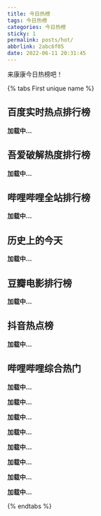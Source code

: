 ```yaml
---
title: 今日热榜
tags: 今日热榜
categories: 今日热榜
sticky: 1
permalink: posts/hot/
abbrlink: 2abc6f05
date: 2022-06-11 20:31:45
---
```


来康康今日热榜吧！

<!-- more -->

{% tabs First unique name %}

<!-- tab 全部排行榜 -->

## 百度实时热点排行榜

**<div id="io_news1" class="rule-content">加载中...</div><script src="https://ionews.top/hot.php?key=8Yc7gzYYRDeGUBBla4z3q9YDZQXV9c&id=100000&select=io_news1&css=card"></script>**

## 吾爱破解热度排行榜

**<div id="io_news2" class="rule-content">加载中...</div><script src="https://ionews.top/hot.php?key=8Yc7gzYYRDeGUBBla4z3q9YDZQXV9c&id=100002&select=io_news2&css=card"></script>**

## 哔哩哔哩全站排行榜

**<div id="io_news3" class="rule-content">加载中...</div><script src="https://ionews.top/hot.php?key=8Yc7gzYYRDeGUBBla4z3q9YDZQXV9c&id=100003&select=io_news3&css=card"></script>**

## 历史上的今天

**<div id="io_news4" class="rule-content">加载中...</div><script src="https://ionews.top/hot.php?key=8Yc7gzYYRDeGUBBla4z3q9YDZQXV9c&id=100005&select=io_news4&css=card"></script>**

## 豆瓣电影排行榜

**<div id="io_news5" class="rule-content">加载中...</div><script src="https://ionews.top/hot.php?key=8Yc7gzYYRDeGUBBla4z3q9YDZQXV9c&id=100018&select=io_news5&css=card"></script>**

## 抖音热点榜

**<div id="io_news6" class="rule-content">加载中...</div><script src="https://ionews.top/hot.php?key=8Yc7gzYYRDeGUBBla4z3q9YDZQXV9c&id=100020&select=io_news6&css=card"></script>**

## 哔哩哔哩综合热门

**<div id="io_new7" class="rule-content">加载中...</div><script src="https://ionews.top/hot.php?key=8Yc7gzYYRDeGUBBla4z3q9YDZQXV9c&id=100036&select=io_news7&css=card"></script>**

<!-- endtab -->

<!-- tab 百度实时热点排行榜 -->

**<div id="io_news8" class="rule-content">加载中...</div><script src="https://ionews.top/hot.php?key=8Yc7gzYYRDeGUBBla4z3q9YDZQXV9c&id=100000&select=io_news8&css=card"></script>**

<!-- endtab -->

<!-- tab 吾爱破解热度排行榜 -->

**<div id="io_news9" class="rule-content">加载中...</div><script src="https://ionews.top/hot.php?key=8Yc7gzYYRDeGUBBla4z3q9YDZQXV9c&id=100002&select=io_news9&css=card"></script>**

<!-- endtab -->

<!-- tab 哔哩哔哩全站排行榜 -->

**<div id="io_news10" class="rule-content">加载中...</div><script src="https://ionews.top/hot.php?key=8Yc7gzYYRDeGUBBla4z3q9YDZQXV9c&id=100003&select=io_news10&css=card"></script>**

<!-- endtab -->

<!-- tab 历史上的今天  -->

**<div id="io_news11" class="rule-content">加载中...</div><script src="https://ionews.top/hot.php?key=8Yc7gzYYRDeGUBBla4z3q9YDZQXV9c&id=100005&select=io_news11&css=card"></script>**

<!-- endtab -->

<!-- tab 豆瓣电影排行榜 -->

**<div id="io_news12" class="rule-content">加载中...</div><script src="https://ionews.top/hot.php?key=8Yc7gzYYRDeGUBBla4z3q9YDZQXV9c&id=100018&select=io_news12&css=card"></script>**

<!-- endtab -->

<!-- tab 抖音热点榜 -->

**<div id="io_news13" class="rule-content">加载中...</div><script src="https://ionews.top/hot.php?key=8Yc7gzYYRDeGUBBla4z3q9YDZQXV9c&id=100020&select=io_news13&css=card"></script>**

<!-- endtab -->

<!-- tab 哔哩哔哩综合热门 -->

**<div id="io_news14" class="rule-content">加载中...</div><script src="https://ionews.top/hot.php?key=8Yc7gzYYRDeGUBBla4z3q9YDZQXV9c&id=100036&select=io_news14&css=card"></script>**

<!-- endtab -->
{% endtabs %}